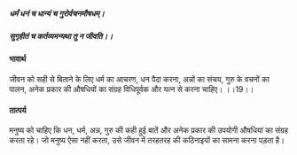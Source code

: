 ##### धर्मं धनं च धान्यं च गुरोर्वचनमौषधम्।
##### सुगृहीतं च कर्तव्यमन्यथा तु न जीवति।। 

#### भावार्थ

जीवन को सही से बिताने के लिए धर्म का आचरण, धन पैदा करना, अन्नों का संचय, गुरु के वचनों का पालन, अनेक प्रकार की औषधियों का संग्रह विधिपूर्वक और यत्न से करना चाहिए। ।।19।।

#### तात्पर्य

मनुष्य को चाहिए कि धन, धर्म, अन्न, गुरु की कही हुई बातें और अनेक प्रकार की उपयोगी औषधियां का संग्रह करता रहे। जो मनुष्य ऐसा नहीं करता, उसे जीवन में तरहतरह की कठिनाइयों का सामना करना पड़ता है।